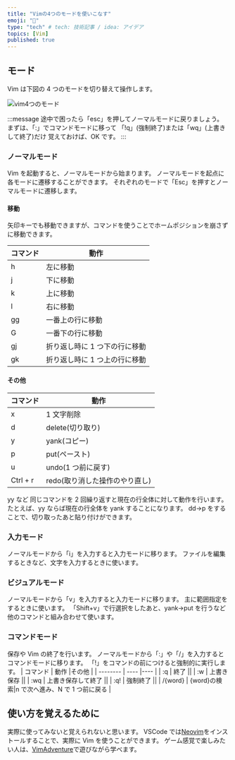 ```yaml
---
title: "Vimの4つのモードを使いこなす"
emoji: "📄"
type: "tech" # tech: 技術記事 / idea: アイデア
topics: [Vim]
published: true
---
```


## モード

Vim は下図の 4 つのモードを切り替えて操作します。

![vim4つのモード](https://storage.googleapis.com/zenn-user-upload/36b9a38fd1f1-20220115.png)

:::message
途中で困ったら「esc」を押してノーマルモードに戻りましょう。
まずは、「:」でコマンドモードに移って
「!q」(強制終了)または「wq」(上書きして終了)だけ
覚えておけば、OK です。
:::

### ノーマルモード

Vim を起動すると、ノーマルモードから始まります。
ノーマルモードを起点に各モードに遷移することができます。
それぞれのモードで「Esc」を押すとノーマルモードに遷移します。

#### 移動

矢印キーでも移動できますが、コマンドを使うことでホームポジションを崩さずに移動できます。

| コマンド | 動作                          |
| -------- | ----------------------------- |
| h        | 左に移動                      |
| j        | 下に移動                      |
| k        | 上に移動                      |
| l        | 右に移動                      |
| gg       | 一番上の行に移動              |
| G        | 一番下の行に移動              |
| gj       | 折り返し時に 1 つ下の行に移動 |
| gk       | 折り返し時に 1 つ上の行に移動 |

#### その他

| コマンド | 動作                           |
| -------- | ------------------------------ |
| x        | 1 文字削除                     |
| d        | delete(切り取り)               |
| y        | yank(コピー)                   |
| p        | put(ペースト)                  |
| u        | undo(1 つ前に戻す)             |
| Ctrl + r | redo(取り消した操作のやり直し) |

yy など 同じコマンドを 2 回繰り返すと現在の行全体に対して動作を行います。
たとえば、yy ならば現在の行全体を yank することになります。
dd→p をすることで、切り取ったあと貼り付けができます。

### 入力モード

ノーマルモードから「i」を入力すると入力モードに移ります。
ファイルを編集するときなど、文字を入力するときに使います。

### ビジュアルモード

ノーマルモードから「v」を入力すると入力モードに移ります。
主に範囲指定をするときに使います。
「Shift+v」で行選択をしたあと、yank→put を行うなど
他のコマンドと組み合わせて使います。

### コマンドモード

保存や Vim の終了を行います。
ノーマルモードから「:」や「/」を入力するとコマンドモードに移ります。
「!」をコマンドの前につけると強制的に実行します。
| コマンド | 動作 |その他 |
| -------- | ---- |---- |
| :q | 終了 ||
| :w | 上書き保存 ||
| :wq | 上書き保存して終了 ||
| :q! | 強制終了 ||
| /{word} | {word}の検索|n で次へ進み、N で 1 つ前に戻る |

## 使い方を覚えるために

実際に使ってみないと覚えられないと思います。
VSCode では[Neovim](https://marketplace.visualstudio.com/items?itemName=asvetliakov.vscode-neovim)をインストールすることで、実際に Vim を使うことができます。
ゲーム感覚で楽しみたい人は、[VimAdventure](https://vim-adventures.com/)で遊びながら学べます。

